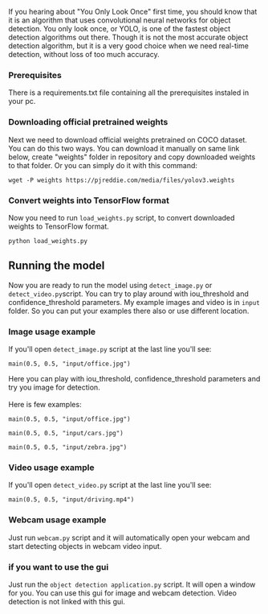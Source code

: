 If you hearing about "You Only Look Once" first time, you should know that it is an algorithm that uses convolutional neural networks for object detection. 
You only look once, or YOLO, is one of the fastest object detection algorithms out there. 
Though it is not the most accurate object detection algorithm, but it is a very good choice when we need real-time detection, without loss of too much accuracy.

### Prerequisites
There is a requirements.txt file containing all the prerequisites instaled in your pc.

### Downloading official pretrained weights
Next we need to download official weights pretrained on COCO dataset. You can do this two ways. You can download it manually on same link below, create "weights" folder in repository and copy downloaded weights to that folder. Or you can simply do it with this command: 
```
wget -P weights https://pjreddie.com/media/files/yolov3.weights
```

### Convert weights into TensorFlow format
Now you need to run `load_weights.py` script, to convert downloaded weights to TensorFlow format.
```
python load_weights.py
```

## Running the model
Now you are ready to run the model using `detect_image.py` or `detect_video.py`script. 
You can try to play around with iou_threshold and confidence_threshold parameters.
My example images and video is in `input` folder. So you can put your examples there also or use different location.

### Image usage example
If you'll open `detect_image.py` script at the last line you'll see:
```
main(0.5, 0.5, "input/office.jpg")
```
Here you can play with iou_threshold, confidence_threshold parameters and try you image for detection.<br><br>
Here is few examples:
```
main(0.5, 0.5, "input/office.jpg")
```
```
main(0.5, 0.5, "input/cars.jpg")
```
```
main(0.5, 0.5, "input/zebra.jpg")
```

### Video usage example
If you'll open `detect_video.py` script at the last line you'll see:
```
main(0.5, 0.5, "input/driving.mp4")
```

### Webcam usage example
Just run `webcam.py` script and it will automatically open your webcam and start detecting objects in webcam video input.

### if you want to use the gui
Just run the `object detection application.py` script. It will open a window for you. You can use this gui for image and webcam detection. Video detection is not linked with this gui.
